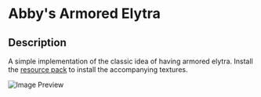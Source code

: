 # Abby's Armored Elytra

## Description

A simple implementation of the classic idea of having armored elytra. Install the [resource pack](Abby's%20Armored%20Elytra.zip?raw=1) to install the accompanying textures.

![Image Preview](https://i.imgur.com/LRor5Xv.png)
